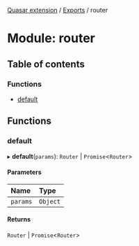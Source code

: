 [Quasar extension](../index.md) / [Exports](../modules.md) / router

# Module: router

## Table of contents

### Functions

- [default](router.md#default)

## Functions

### default

▸ **default**(`params`): `Router` \| `Promise`<`Router`\>

#### Parameters

| Name | Type |
| :------ | :------ |
| `params` | `Object` |

#### Returns

`Router` \| `Promise`<`Router`\>
